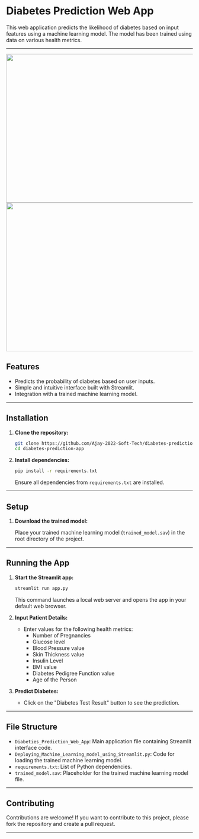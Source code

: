 # Diabetes Prediction Web App

This web application predicts the likelihood of diabetes based on input features using a machine learning model. The model has been trained using data on various health metrics.

---

<img src="https://github.com/Ajay-2022-Soft-Tech/Diabetes-Prediction-Web-App/assets/113298640/806a1a36-09d7-43b1-90ad-8d3a8e8d1654"  width="1000" height="400" />

<img src="https://github.com/Ajay-2022-Soft-Tech/Diabetes-Prediction-Web-App/assets/113298640/7706cbf9-c393-4bf2-9da6-856bc974ee6b"  width="1000" height="400" />



## Features

- Predicts the probability of diabetes based on user inputs.
- Simple and intuitive interface built with Streamlit.
- Integration with a trained machine learning model.

---

## Installation

1. **Clone the repository:**

    ```bash
    git clone https://github.com/Ajay-2022-Soft-Tech/diabetes-prediction-app.git
    cd diabetes-prediction-app
    ```

2. **Install dependencies:**

    ```bash
    pip install -r requirements.txt
    ```

    Ensure all dependencies from `requirements.txt` are installed.

---

## Setup

1. **Download the trained model:**

    Place your trained machine learning model (`trained_model.sav`) in the root directory of the project.

---

## Running the App

1. **Start the Streamlit app:**

    ```bash
    streamlit run app.py
    ```

    This command launches a local web server and opens the app in your default web browser.

2. **Input Patient Details:**

    - Enter values for the following health metrics:
        - Number of Pregnancies
        - Glucose level
        - Blood Pressure value
        - Skin Thickness value
        - Insulin Level
        - BMI value
        - Diabetes Pedigree Function value
        - Age of the Person

3. **Predict Diabetes:**

    - Click on the "Diabetes Test Result" button to see the prediction.

---

## File Structure

- `Diabeties_Prediction_Web_App`: Main application file containing Streamlit interface code.
- `Deploying_Machine_Learning_model_using_Streamlit.py`: Code for loading the trained machine learning model.
- `requirements.txt`: List of Python dependencies.
- `trained_model.sav`: Placeholder for the trained machine learning model file.

---

## Contributing

Contributions are welcome! If you want to contribute to this project, please fork the repository and create a pull request.

---
